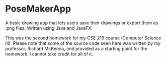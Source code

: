 # PoseMakerApp
A basic drawing app that lets users save their drawings or export them as .png files. Written using Java and JavaFX.

This was the second homework for my CSE 219 course (Computer Science III). Please note that some of the source code seen here was written by my professor, Richard McKenna, and provided as a starting point for the homework. I cannot take credit for all of it.
